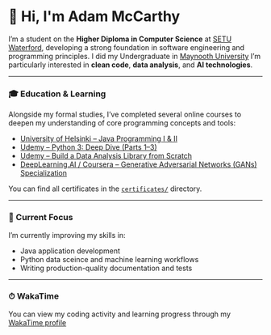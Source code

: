 # 👋 Hi, I'm Adam McCarthy

I’m a student on the **Higher Diploma in Computer Science** at [SETU Waterford](https://www.setu.ie/courses/higher-diploma-in-computer-science-2-years-online), developing a strong foundation in software engineering and programming principles.
I did my Undergraduate in [Maynooth University](https://www.maynoothuniversity.ie/https%3A//www.maynoothuniversity.ie/physics/mh201-mathematical-physics) I’m particularly interested in **clean code**, **data analysis**, and **AI technologies**.

---

### 🎓 Education & Learning

Alongside my formal studies, I’ve completed several online courses to deepen my understanding of core programming concepts and tools:

* [University of Helsinki – Java Programming I & II](https://java-programming.mooc.fi/)
* [Udemy – Python 3: Deep Dive (Parts 1–3)](https://www.udemy.com/user/fredbaptiste/)
* [Udemy – Build a Data Analysis Library from Scratch](https://www.udemy.com/course/build-a-data-analysis-library-from-scratch-in-python)
* [DeepLearning.AI / Coursera – Generative Adversarial Networks (GANs) Specialization](https://www.coursera.org/specializations/generative-adversarial-networks-gans)

You can find all certificates in the [`certificates/`](./certificates) directory.

---

### 🧠 Current Focus

I’m currently improving my skills in:

* Java application development
* Python data sceince and machine learning workflows
* Writing production-quality documentation and tests

---

### ⏱ WakaTime

You can view my coding activity and learning progress through my [WakaTime profile](https://wakatime.com/@adammccarthycs) 



<!--
In the future I might add:

- 🔭 I’m currently working on ...
- 🌱 I’m currently learning ...
- 👯 I’m looking to collaborate on ...
- 🤔 I’m looking for help with ...
- 💬 Ask me about ...
- 📫 How to reach me: ...
- 😄 Pronouns: ...
- ⚡ Fun fact: ...
-->
